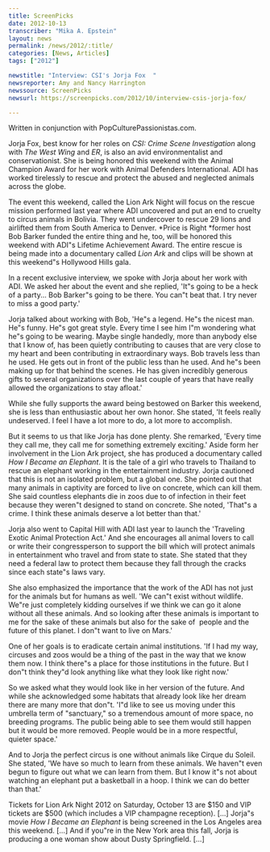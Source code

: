 ```yaml
---
title: ScreenPicks
date: 2012-10-13
transcriber: "Mika A. Epstein"
layout: news
permalink: /news/2012/:title/
categories: [News, Articles]
tags: ["2012"]

newstitle: "Interview: CSI's Jorja Fox  "
newsreporter: Amy and Nancy Harrington
newssource: ScreenPicks
newsurl: https://screenpicks.com/2012/10/interview-csis-jorja-fox/

---
```


Written in conjunction with PopCulturePassionistas.com.

Jorja Fox, best know for her roles on *CSI: Crime Scene Investigation* along with *The West Wing* and *ER*, is also an avid environmentalist and conservationist. She is being honored this weekend with the Animal Champion Award for her work with Animal Defenders International. ADI has worked tirelessly to rescue and protect the abused and neglected animals across the globe.

The event this weekend, called the Lion Ark Night will focus on the rescue mission performed last year where ADI uncovered and put an end to cruelty to circus animals in Bolivia. They went undercover to rescue 29 lions and airlifted them from South America to Denver. *Price is Right *former host Bob Barker funded the entire thing and he, too, will be honored this weekend with ADI"s Lifetime Achievement Award. The entire rescue is being made into a documentary called *Lion Ark* and clips will be shown at this weekend"s Hollywood Hills gala.

In a recent exclusive interview, we spoke with Jorja about her work with ADI. We asked her about the event and she replied, 'It"s going to be a heck of a party... Bob Barker"s going to be there. You can"t beat that. I try never to miss a good party.'

Jorja talked about working with Bob, 'He"s a legend. He"s the nicest man. He"s funny. He"s got great style. Every time I see him I"m wondering what he"s going to be wearing. Maybe single handedly, more than anybody else that I know of, has been quietly contributing to causes that are very close to my heart and been contributing in extraordinary ways. Bob travels less than he used. He gets out in front of the public less than he used. And he"s been making up for that behind the scenes. He has given incredibly generous gifts to several organizations over the last couple of years that have really allowed the organizations to stay afloat.'

While she fully supports the award being bestowed on Barker this weekend, she is less than enthusiastic about her own honor. She stated, 'It feels really undeserved. I feel I have a lot more to do, a lot more to accomplish.

But it seems to us that like Jorja has done plenty. She remarked, 'Every time they call me, they call me for something extremely exciting.' Aside form her involvement in the Lion Ark project, she has produced a documentary called *How I Became an Elephant*. It is the tale of a girl who travels to Thailand to rescue an elephant working in the entertainment industry. Jorja cautioned that this is not an isolated problem, but a global one. She pointed out that many animals in captivity are forced to live on concrete, which can kill them. She said countless elephants die in zoos due to of infection in their feet because they weren"t designed to stand on concrete. She noted, 'That"s a crime. I think these animals deserve a lot better than that.'

Jorja also went to Capital Hill with ADI last year to launch the 'Traveling Exotic Animal Protection Act.' And she encourages all animal lovers to call or write their congressperson to support the bill which will protect animals in entertainment who travel and from state to state. She stated that they need a federal law to protect them because they fall through the cracks since each state"s laws vary.

She also emphasized the importance that the work of the ADI has not just for the animals but for humans as well. 'We can"t exist without wildlife. We"re just completely kidding ourselves if we think we can go it alone without all these animals. And so looking after these animals is important to me for the sake of these animals but also for the sake of &nbsp;people and the future of this planet. I don"t want to live on Mars.'

One of her goals is to eradicate certain animal institutions. 'If I had my way, circuses and zoos would be a thing of the past in the way that we know them now. I think there"s a place for those institutions in the future. But I don"t think they"d look anything like what they look like right now.'

So we asked what they would look like in her version of the future. And while she acknowledged some habitats that already look like her dream there are many more that don"t. 'I"d like to see us moving under this umbrella term of "sanctuary," so a tremendous amount of more space, no breeding programs. The public being able to see them would still happen but it would be more removed. People would be in a more respectful, quieter space.'

And to Jorja the perfect circus is one without animals like Cirque du Soleil. She stated, 'We have so much to learn from these animals. We haven"t even begun to figure out what we can learn from them. But I know it"s not about watching an elephant put a basketball in a hoop. I think we can do better than that.'

Tickets for Lion Ark Night 2012 on Saturday, October 13 are $150 and VIP tickets are $500 (which includes a VIP champagne reception). [...] Jorja"s movie *How I Became an Elephant* is being screened in the Los Angeles area this weekend. [...] And if you"re in the New York area this fall, Jorja is producing a one woman show about Dusty Springfield. [...]
